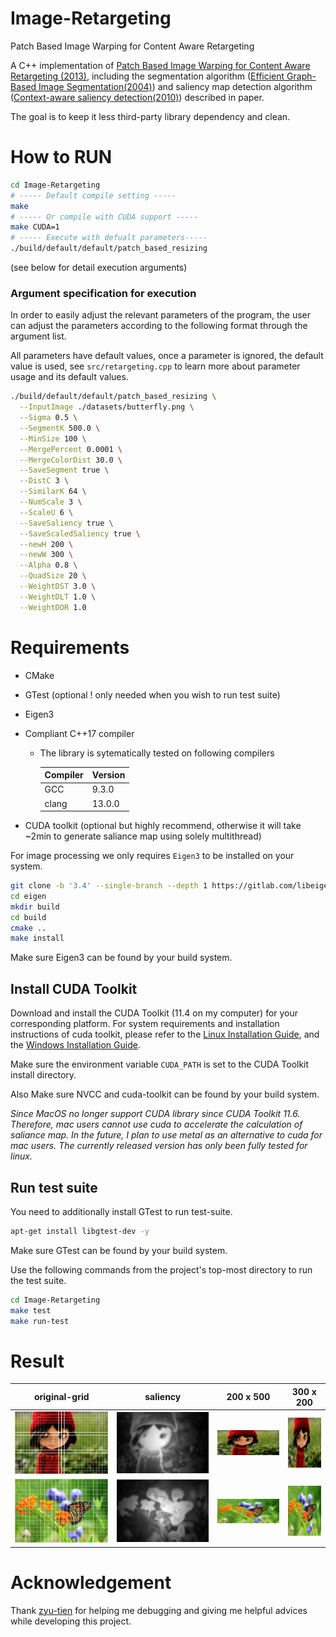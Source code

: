 # Image-Retargeting
Patch Based Image Warping for Content Aware Retargeting

A C++ implementation of [Patch Based Image Warping for Content Aware Retargeting (2013)](http://graphics.csie.ncku.edu.tw/Tony/papers/IEEE_Multimedia_resizing_2013_Feb.pdf), including the segmentation algorithm ([Efficient Graph-Based Image Segmentation(2004)](http://people.cs.uchicago.edu/~pff/papers/seg-ijcv.pdf)) and saliency map detection algorithm ([Context-aware saliency detection(2010)](https://ieeexplore.ieee.org/document/6112774)) described in paper. 

The goal is to keep it less third-party library dependency and clean. 
# How to RUN
```bash
cd Image-Retargeting
# ----- Default compile setting -----
make
# ----- Or compile with CUDA support -----
make CUDA=1
# ----- Execute with defualt parameters-----
./build/default/default/patch_based_resizing
```
(see below for detail execution arguments)
### Argument specification for execution
In order to easily adjust the relevant parameters of the program, the user can adjust the parameters according to the following format through the argument list.

All parameters have default values, once a parameter is ignored, the default value is used, see `src/retargeting.cpp` to learn more about parameter usage and its default values.

```bash
./build/default/default/patch_based_resizing \
  --InputImage ./datasets/butterfly.png \
  --Sigma 0.5 \
  --SegmentK 500.0 \
  --MinSize 100 \
  --MergePercent 0.0001 \
  --MergeColorDist 30.0 \
  --SaveSegment true \
  --DistC 3 \
  --SimilarK 64 \
  --NumScale 3 \
  --ScaleU 6 \
  --SaveSaliency true \
  --SaveScaledSaliency true \
  --newH 200 \
  --newW 300 \
  --Alpha 0.8 \
  --QuadSize 20 \
  --WeightDST 3.0 \
  --WeightDLT 1.0 \
  --WeightDOR 1.0
```

# Requirements
- CMake
- GTest (optional ! only needed when you wish to run test suite)
- Eigen3
- Compliant C++17 compiler
  - The library is sytematically tested on following compilers 

    Compiler | Version
    ---------|--------
    GCC      | 9.3.0
    clang    | 13.0.0

- CUDA toolkit (optional but highly recommend, otherwise it will take ~2min to generate saliance map using solely multithread)

For image processing we only requires ```Eigen3``` to be installed on your system.

```bash
git clone -b '3.4' --single-branch --depth 1 https://gitlab.com/libeigen/eigen.git
cd eigen
mkdir build  
cd build 
cmake .. 
make install
```

Make sure Eigen3 can be found by your build system.
## Install CUDA Toolkit
Download and install the CUDA Toolkit (11.4 on my computer) for your corresponding platform. For system requirements and installation instructions of cuda toolkit, please refer to the [Linux Installation Guide](https://docs.nvidia.com/cuda/cuda-installation-guide-linux/), and the [Windows Installation Guide](https://docs.nvidia.com/cuda/cuda-installation-guide-microsoft-windows/index.html).

Make sure the environment variable `CUDA_PATH` is set to the CUDA Toolkit install directory.

Also Make sure NVCC and cuda-toolkit can be found by your build system.

*Since MacOS no longer support CUDA library since CUDA Toolkit 11.6. Therefore, mac users cannot use cuda to accelerate the calculation of saliance map. In the future, I plan to use metal as an alternative to cuda for mac users. The currently released version has only been fully tested for linux.*
## Run test suite

You need to additionally install GTest to run test-suite.
```bash
apt-get install libgtest-dev -y
```
Make sure GTest can be found by your build system.

Use the following commands from the project's top-most directory to run the test suite.
```bash
cd Image-Retargeting
make test
make run-test
```

# Result

original-grid                      |saliency|  200 x 500                                   | 300 x 200
:-------------------------:        |:-------------------------: |:-------------------------:|                :-------------------------:
![](./results/input-grid-girl.png) | ![](./results/girl-saliency.png)|  ![](./results/result-girl-200-500.png) | ![](./results/result-girl-300-200.png)
![](./results/input-grid-butterfly.png)| ![](./results/butterfly-saliency.png) |  ![](./results/result-butterfly-200-500.png) | ![](./results/result-butterfly-300-200.png)

# Acknowledgement
Thank [zyu-tien](https://github.com/zyu-tien) for helping me debugging and giving me helpful advices while developing this project.
